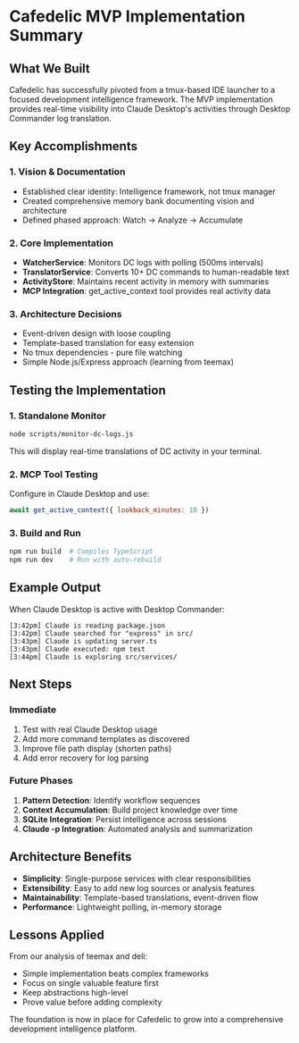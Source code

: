 # Cafedelic MVP Implementation Summary

## What We Built

Cafedelic has successfully pivoted from a tmux-based IDE launcher to a focused development intelligence framework. The MVP implementation provides real-time visibility into Claude Desktop's activities through Desktop Commander log translation.

## Key Accomplishments

### 1. Vision & Documentation
- Established clear identity: Intelligence framework, not tmux manager
- Created comprehensive memory bank documenting vision and architecture
- Defined phased approach: Watch → Analyze → Accumulate

### 2. Core Implementation
- **WatcherService**: Monitors DC logs with polling (500ms intervals)
- **TranslatorService**: Converts 10+ DC commands to human-readable text
- **ActivityStore**: Maintains recent activity in memory with summaries
- **MCP Integration**: get_active_context tool provides real activity data

### 3. Architecture Decisions
- Event-driven design with loose coupling
- Template-based translation for easy extension
- No tmux dependencies - pure file watching
- Simple Node.js/Express approach (learning from teemax)

## Testing the Implementation

### 1. Standalone Monitor
```bash
node scripts/monitor-dc-logs.js
```
This will display real-time translations of DC activity in your terminal.

### 2. MCP Tool Testing
Configure in Claude Desktop and use:
```javascript
await get_active_context({ lookback_minutes: 10 })
```

### 3. Build and Run
```bash
npm run build  # Compiles TypeScript
npm run dev    # Run with auto-rebuild
```

## Example Output

When Claude Desktop is active with Desktop Commander:
```
[3:42pm] Claude is reading package.json
[3:42pm] Claude searched for "express" in src/
[3:43pm] Claude is updating server.ts
[3:43pm] Claude executed: npm test
[3:44pm] Claude is exploring src/services/
```

## Next Steps

### Immediate
1. Test with real Claude Desktop usage
2. Add more command templates as discovered
3. Improve file path display (shorten paths)
4. Add error recovery for log parsing

### Future Phases
1. **Pattern Detection**: Identify workflow sequences
2. **Context Accumulation**: Build project knowledge over time
3. **SQLite Integration**: Persist intelligence across sessions
4. **Claude -p Integration**: Automated analysis and summarization

## Architecture Benefits

- **Simplicity**: Single-purpose services with clear responsibilities
- **Extensibility**: Easy to add new log sources or analysis features
- **Maintainability**: Template-based translations, event-driven flow
- **Performance**: Lightweight polling, in-memory storage

## Lessons Applied

From our analysis of teemax and deli:
- Simple implementation beats complex frameworks
- Focus on single valuable feature first
- Keep abstractions high-level
- Prove value before adding complexity

The foundation is now in place for Cafedelic to grow into a comprehensive development intelligence platform.
